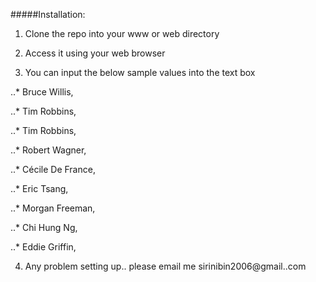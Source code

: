 #####Installation:

 1. Clone the repo into your www or web directory

 2. Access it using your web browser

 3. You can input the below sample values into the text box

   ..* Bruce Willis,

   ..* Tim Robbins,

   ..* Tim Robbins,

   ..* Robert Wagner,

   ..* Cécile De France,

   ..* Eric Tsang,

   ..* Morgan Freeman,

   ..* Chi Hung Ng,

   ..* Eddie Griffin,


4. Any problem setting up.. please email me sirinibin2006@gmail..com<br/>